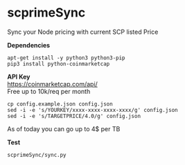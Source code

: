 # scprimeSync
Sync your Node pricing with current SCP listed Price

**Dependencies**<br />
```
apt-get install -y python3 python3-pip
pip3 install python-coinmarketcap
```

**API Key**<br />
https://coinmarketcap.com/api/</br>
Free up to 10k/req per month</br>
```
cp config.example.json config.json
sed -i -e 's/YOURKEY/xxxx-xxxx-xxxx-xxxx/g' config.json
sed -i -e 's/TARGETPRICE/4.0/g' config.json
```
As of today you can go up to 4$ per TB

**Test**<br />
```
scprimeSync/sync.py
```